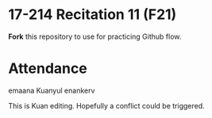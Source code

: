 # 17-214 Recitation 11 (F21)
**Fork** this repository to use for practicing Github flow.

# Attendance
emaana
Kuanyul
enankerv


This is Kuan editing.
Hopefully a conflict could be triggered.

